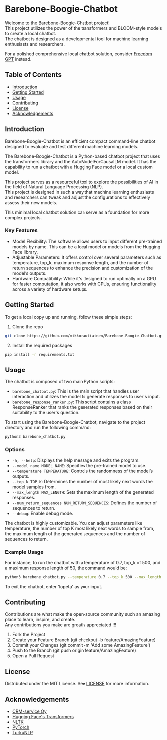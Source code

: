 # Barebone-Boogie-Chatbot
  
Welcome to the Barebone-Boogie-Chatbot project!  
This project utilizes the power of the transformers and BLOOM-style models to create a local chatbot.  
The chatbot is designed as a developmental tool for machine learning enthusiasts and researchers.

For a polished comprehensive local chatbot solution, consider [Freedom GPT](https://github.com/ohmplatform/FreedomGPT) instead.

## Table of Contents
- [Introduction](#introduction)
- [Getting Started](#getting-started)
- [Usage](#usage)
- [Contributing](#contributing)
- [License](#license)
- [Acknowledgements](#acknowledgements)

## Introduction

Barebone-Boogie-Chatbot is an efficient compact command-line chatbot designed to evaluate and test different machine learning models.

The Barebone-Boogie-Chatbot is a Python-based chatbot project that uses the transformers library and the AutoModelForCausalLM model. It has the capability to run a chatbot with a Hugging Face model or a local custom model.

This project serves as a resourceful tool to explore the possibilities of AI in the field of Natural Language Processing (NLP).  
This project is designed in such a way that machine learning enthusiasts and researchers can tweak and adjust the configurations to effectively assess their new models.  

This minimal local chatbot solution  can serve as a foundation for more complex projects.  

### Key Features
- Model Flexibility: The software allows users to input different pre-trained models by name. This can be a local model or models from the Hugging Face library.
- Adjustable Parameters: It offers control over several parameters such as temperature, top_k, maximum response length, and the number of return sequences to enhance the precision and customization of the model’s outputs.
- Hardware Compatibility: While it's designed to run optimally on a GPU for faster computation, it also works with CPUs, ensuring functionality across a variety of hardware setups.

## Getting Started

To get a local copy up and running, follow these simple steps:
1. Clone the repo
```bash
git clone https://github.com/mikkorautiainen/Barebone-Boogie-Chatbot.git
```
2. Install the required packages
```bash
pip install -r requirements.txt
```

## Usage

The chatbot is composed of two main Python scripts:
- `barebone_chatbot.py`: This is the main script that handles user interaction and utilizes the model to generate responses to user's input.
- `barebone_response_ranker.py`: This script contains a class ResponseRanker that ranks the generated responses based on their suitability to the user's question.

To start using the Barebone-Boogie-Chatbot, navigate to the project directory and run the following command:
```bash
python3 barebone_chatbot.py
```

### Options
- `-h, --help`: Displays the help message and exits the program.
- `--model_name MODEL_NAME`: Specifies the pre-trained model to use.
- `--temperature TEMPERATURE`: Controls the randomness of the model’s outputs.
- `--top_k TOP_K`: Determines the number of most likely next words the model samples from.
- `--max_length MAX_LENGTH`: Sets the maximum length of the generated responses.
- `--num_return_sequences NUM_RETURN_SEQUENCES`: Defines the number of sequences to return.
- `--debug`: Enable debug mode.

The chatbot is highly customizable. You can adjust parameters like temperature, the number of top K most likely next words to sample from, the maximum length of the generated sequences and the number of sequences to return.

### Example Usage

For instance, to run the chatbot with a temperature of 0.7, top_k of 500, and a maximum response length of 50, the command would be:
```bash
python3 barebone_chatbot.py --temperature 0.7 --top_k 500 --max_length 50
```

To exit the chatbot, enter 'lopeta' as your input.

## Contributing

Contributions are what make the open-source community such an amazing place to learn, inspire, and create.  
Any contributions you make are greatly appreciated !!!
1. Fork the Project
2. Create your Feature Branch (git checkout -b feature/AmazingFeature)
3. Commit your Changes (git commit -m 'Add some AmazingFeature')
4. Push to the Branch (git push origin feature/AmazingFeature)
5. Open a Pull Request

## License

Distributed under the MIT License. See [LICENSE](LICENSE) for more information.

## Acknowledgements
- [CRM-service Oy](https://crmservice.com)
- [Hugging Face's Transformers](https://github.com/huggingface/transformers)
- [NLTK](https://www.nltk.org)
- [PyTorch](https://pytorch.org)
- [TurkuNLP](https://turkunlp.org)

